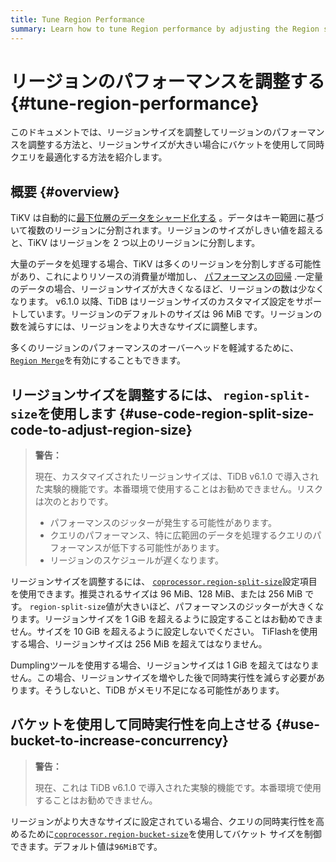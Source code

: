```yaml
---
title: Tune Region Performance
summary: Learn how to tune Region performance by adjusting the Region size and how to use buckets to optimize concurrent queries when the Region size is large.
---
```


# リージョンのパフォーマンスを調整する {#tune-region-performance}

このドキュメントでは、リージョンサイズを調整してリージョンのパフォーマンスを調整する方法と、リージョンサイズが大きい場合にバケットを使用して同時クエリを最適化する方法を紹介します。

## 概要 {#overview}

TiKV は自動的に[最下位層のデータをシャード化する](/best-practices/tidb-best-practices.md#data-sharding) 。データはキー範囲に基づいて複数のリージョンに分割されます。リージョンのサイズがしきい値を超えると、TiKV はリージョンを 2 つ以上のリージョンに分割します。

大量のデータを処理する場合、TiKV は多くのリージョンを分割しすぎる可能性があり、これによりリソースの消費量が増加し、 [パフォーマンスの回帰](/best-practices/massive-regions-best-practices.md#performance-problem) .一定量のデータの場合、リージョンサイズが大きくなるほど、リージョンの数は少なくなります。 v6.1.0 以降、TiDB はリージョンサイズのカスタマイズ設定をサポートしています。リージョンのデフォルトのサイズは 96 MiB です。リージョンの数を減らすには、リージョンをより大きなサイズに調整します。

多くのリージョンのパフォーマンスのオーバーヘッドを軽減するために、 [`Region Merge`](/best-practices/massive-regions-best-practices.md#method-5-adjust-raft-base-tick-interval)を有効にすることもできます。

## リージョンサイズを調整するには、 <code>region-split-size</code>を使用します {#use-code-region-split-size-code-to-adjust-region-size}

> **警告：**
>
> 現在、カスタマイズされたリージョンサイズは、TiDB v6.1.0 で導入された実験的機能です。本番環境で使用することはお勧めできません。リスクは次のとおりです。
>
> -   パフォーマンスのジッターが発生する可能性があります。
> -   クエリのパフォーマンス、特に広範囲のデータを処理するクエリのパフォーマンスが低下する可能性があります。
> -   リージョンのスケジュールが遅くなります。

リージョンサイズを調整するには、 [`coprocessor.region-split-size`](/tikv-configuration-file.md#region-split-size)設定項目を使用できます。推奨されるサイズは 96 MiB、128 MiB、または 256 MiB です。 `region-split-size`値が大きいほど、パフォーマンスのジッターが大きくなります。リージョンサイズを 1 GiB を超えるように設定することはお勧めできません。サイズを 10 GiB を超えるように設定しないでください。 TiFlashを使用する場合、リージョンサイズは 256 MiB を超えてはなりません。

Dumplingツールを使用する場合、リージョンサイズは 1 GiB を超えてはなりません。この場合、リージョンサイズを増やした後で同時実行性を減らす必要があります。そうしないと、TiDB がメモリ不足になる可能性があります。

## バケットを使用して同時実行性を向上させる {#use-bucket-to-increase-concurrency}

> **警告：**
>
> 現在、これは TiDB v6.1.0 で導入された実験的機能です。本番環境で使用することはお勧めできません。

リージョンがより大きなサイズに設定されている場合、クエリの同時実行性を高めるために[`coprocessor.region-bucket-size`](/tikv-configuration-file.md#region-bucket-size-new-in-v610)を使用してバケット サイズを制御できます。デフォルト値は`96MiB`です。
